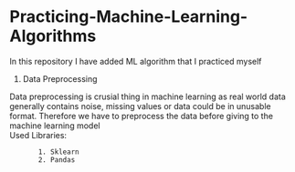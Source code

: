 # Practicing-Machine-Learning-Algorithms
In this repository I have added ML algorithm that I practiced myself 

1. Data Preprocessing 

  Data preprocessing is crusial thing in machine learning as real world data generally contains noise, missing values or data could be in unusable format. Therefore we have to   preprocess the data before giving to the machine learning model\
  Used Libraries:
  
           1. Sklearn
           2. Pandas 
